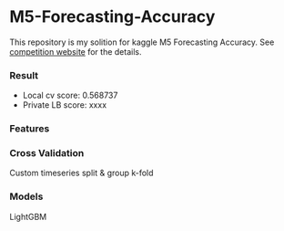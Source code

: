 # M5-Forecasting-Accuracy
This repository is my solition for kaggle M5 Forecasting Accuracy. See [competition website](https://www.kaggle.com/c/m5-forecasting-accuracy) for the details.

### Result
- Local cv score: 0.568737
- Private LB score: xxxx

### Features


### Cross Validation
Custom timeseries split & group k-fold

### Models
LightGBM
